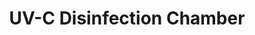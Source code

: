 ---
layout: page
title: UV-C Disinfection Chamber
description: I mentored my robotics team through the process of developing a machine that can disinfect small, reusable items with UV-C light to aid first responders during the COVID-19 pandemic!
img: /assets/img/7.jpg
importance: 3
category: College
---